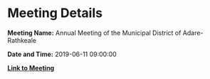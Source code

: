 # Meeting Details

**Meeting Name:** Annual Meeting of the Municipal District of Adare-Rathkeale

**Date and Time:** 2019-06-11 09:00:00

**[Link to Meeting](https://www.limerick.ie/council/whats-on/annual-meeting-municipal-district-adare-rathkeale-3)**
